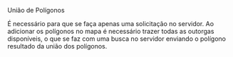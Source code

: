 União de Polígonos

É necessário para que se faça apenas uma solicitação no servidor. Ao adicionar os polígonos no mapa é necessário trazer todas as outorgas disponíveis, o que se faz com uma busca no servidor enviando o polígono resultado da união dos polígonos.